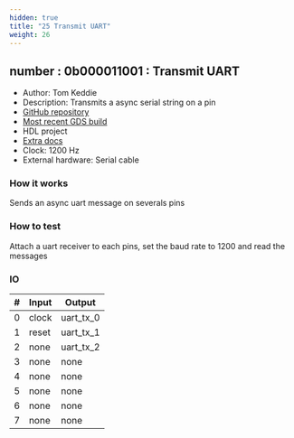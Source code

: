 ```yaml
---
hidden: true
title: "25 Transmit UART"
weight: 26
---
```


## number : 0b000011001 : Transmit UART

* Author: Tom Keddie
* Description: Transmits a async serial string on a pin
* [GitHub repository](https://github.com/TomKeddie/tinytapeout-2022-2a)
* [Most recent GDS build](https://github.com/TomKeddie/tinytapeout-2022-2a/actions/runs/3526907653)
* HDL project
* [Extra docs]()
* Clock: 1200 Hz
* External hardware: Serial cable



### How it works

Sends an async uart message on severals pins

### How to test

Attach a uart receiver to each pins, set the baud rate to 1200 and read the messages

### IO

| # | Input        | Output       |
|---|--------------|--------------|
| 0 | clock  | uart_tx_0 |
| 1 | reset  | uart_tx_1 |
| 2 | none  | uart_tx_2 |
| 3 | none  | none |
| 4 | none  | none |
| 5 | none  | none |
| 6 | none  | none |
| 7 | none  | none |
